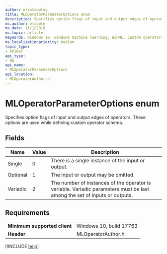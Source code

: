 ```yaml
---
author: eliotcowley
title: MLOperatorParameterOptions enum
description: Specifies option flags of input and output edges of operators.
ms.author: elcowle
ms.date: 11/1/2018
ms.topic: article
keywords: windows 10, windows machine learning, WinML, custom operators, MLOperatorParameterOptions
ms.localizationpriority: medium
topic_type:
- APIRef
api_type:
- NA
api_name:
- MLOperatorParameterOptions
api_location:
- MLOperatorAuthor.h
---
```


# MLOperatorParameterOptions enum

Specifies option flags of input and output edges of operators. These options are used while defining custom operator schema.

## Fields

| Name | Value | Description |
|------|-------|-------------|
| Single | 0 | There is a single instance of the input or output. |
| Optional | 1 | The input or output may be omitted. |
| Variadic | 2 | The number of instances of the operator is variable. Variadic parameters must be last among the set of inputs or outputs. |

## Requirements

| | |
|-|-|
| **Minimum supported client** | Windows 10, build 17763 |
| **Header** | MLOperatorAuthor.h |

[!INCLUDE [help](../includes/get-help.md)]
